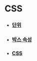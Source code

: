 # CSS

- ### [단위](https://github.com/banziha104/HTML_CSS_EXAMPLE/blob/master/CSS/Unit.md)

- ### [박스 속성](https://github.com/banziha104/HTML_CSS_EXAMPLE/blob/master/CSS/Box.md)

- ### [CSS](https://github.com/banziha104/HTML_CSS_EXAMPLE/blob/master/CSS/CSS.md)